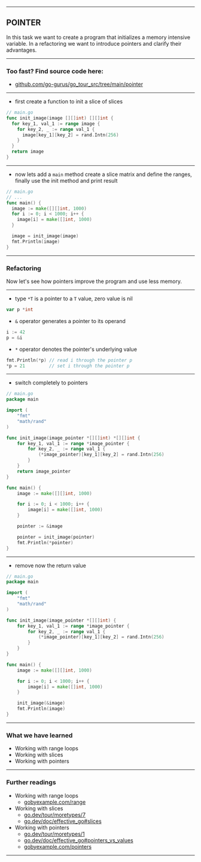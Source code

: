 <!-- .slide: data-background="img/POINTER/00.jpg" data-background-size="100%" data-background-position="50% 50%" -->
----

## POINTER

In this task we want to create a program that initializes a memory intensive variable. In a refactoring we want to introduce pointers and clarify their advantages.

----

### Too fast? Find source code here:
* [github.com/go-gurus/go_tour_src/tree/main/pointer](https://github.com/go-gurus/go_tour_src/tree/main/pointer)

----
<!-- .slide: data-background="img/MAIN/GOTOUR-TIME-TO-CODE-00.jpg" data-background-size="100%" data-background-position="50% 50%" -->

* first create a function to init a slice of slices

```go
// main.go
func init_image(image [][]int) [][]int {
  for key_1, val_1 := range image {
    for key_2, _ := range val_1 {
      image[key_1][key_2] = rand.Intn(256)
    }
  }
  return image
}

```

----

* now lets add a `main` method create a slice matrix and define the ranges, finally use the init method and print result

```go
// main.go
// ...
func main() {
  image := make([][]int, 1000)
  for i := 0; i < 1000; i++ {
    image[i] = make([]int, 1000)
  }

  image = init_image(image)
  fmt.Println(image)
}
```

----

### Refactoring
Now let's see how pointers improve the program and use less memory.

----

* type `*T` is a pointer to a `T` value, zero value is nil

```go
var p *int
```

* `&` operator generates a pointer to its operand

```go
i := 42
p = &i
```

* `*` operator denotes the pointer's underlying value

```go
fmt.Println(*p) // read i through the pointer p
*p = 21         // set i through the pointer p
```

----
<!-- .slide: data-background="img/MAIN/GOTOUR-TIME-TO-CODE-00.jpg" data-background-size="100%" data-background-position="50% 50%" -->

* switch completely to pointers

```go
// main.go
package main

import (
	"fmt"
	"math/rand"
)

func init_image(image_pointer *[][]int) *[][]int {
	for key_1, val_1 := range *image_pointer {
		for key_2, _ := range val_1 {
			(*image_pointer)[key_1][key_2] = rand.Intn(256)
		}
	}
	return image_pointer
}

func main() {
	image := make([][]int, 1000)

	for i := 0; i < 1000; i++ {
		image[i] = make([]int, 1000)
	}

	pointer := &image

	pointer = init_image(pointer)
	fmt.Println(*pointer)
}
```

----

* remove now the return value

```go
// main.go
package main

import (
	"fmt"
	"math/rand"
)

func init_image(image_pointer *[][]int) {
	for key_1, val_1 := range *image_pointer {
		for key_2, _ := range val_1 {
			(*image_pointer)[key_1][key_2] = rand.Intn(256)
		}
	}
}

func main() {
	image := make([][]int, 1000)

	for i := 0; i < 1000; i++ {
		image[i] = make([]int, 1000)
	}

	init_image(&image)
	fmt.Println(image)
}
```

----

### What we have learned
* Working with range loops
* Working with slices
* Working with pointers

----

### Further readings
* Working with range loops
  * [gobyexample.com/range](https://gobyexample.com/range)
* Working with slices
  * [go.dev/tour/moretypes/7](https://go.dev/tour/moretypes/7)
  * [go.dev/doc/effective_go#slices](https://go.dev/doc/effective_go#slices)
* Working with pointers
  * [go.dev/tour/moretypes/1](https://go.dev/tour/moretypes/1)
  * [go.dev/doc/effective_go#pointers_vs_values](https://go.dev/doc/effective_go#pointers_vs_values)
  * [gobyexample.com/pointers](https://gobyexample.com/pointers)

---
